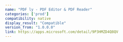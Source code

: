 ```yaml
---
name: "PDF ly - PDF Editor & PDF Reader"
categories: ['prod']
compatibility: native
display_result: "Compatible"
version_from: "1.0.0.0"
link: https://apps.microsoft.com/detail/9P3HMZD4Q8QV
---
```


